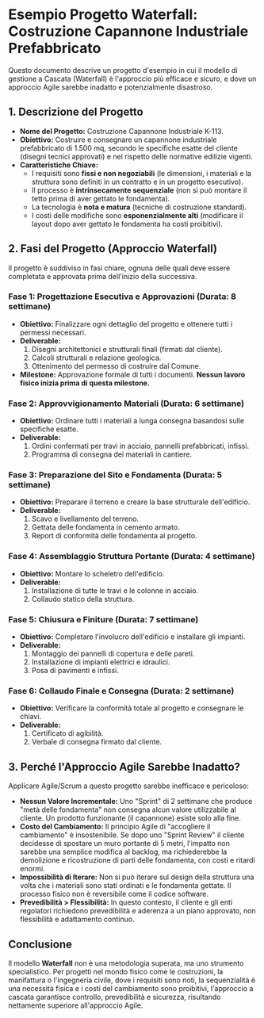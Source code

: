 # Esempio Progetto Waterfall: Costruzione Capannone Industriale Prefabbricato

Questo documento descrive un progetto d'esempio in cui il modello di gestione a Cascata (Waterfall) è l'approccio più efficace e sicuro, e dove un approccio Agile sarebbe inadatto e potenzialmente disastroso.

## 1. Descrizione del Progetto

*   **Nome del Progetto:** Costruzione Capannone Industriale K-113.
*   **Obiettivo:** Costruire e consegnare un capannone industriale prefabbricato di 1.500 mq, secondo le specifiche esatte del cliente (disegni tecnici approvati) e nel rispetto delle normative edilizie vigenti.
*   **Caratteristiche Chiave:**
    *   I requisiti sono **fissi e non negoziabili** (le dimensioni, i materiali e la struttura sono definiti in un contratto e in un progetto esecutivo).
    *   Il processo è **intrinsecamente sequenziale** (non si può montare il tetto prima di aver gettato le fondamenta).
    *   La tecnologia è **nota e matura** (tecniche di costruzione standard).
    *   I costi delle modifiche sono **esponenzialmente alti** (modificare il layout dopo aver gettato le fondamenta ha costi proibitivi).

## 2. Fasi del Progetto (Approccio Waterfall)

Il progetto è suddiviso in fasi chiare, ognuna delle quali deve essere completata e approvata prima dell'inizio della successiva.

### Fase 1: Progettazione Esecutiva e Approvazioni (Durata: 8 settimane)
*   **Obiettivo:** Finalizzare ogni dettaglio del progetto e ottenere tutti i permessi necessari.
*   **Deliverable:**
    1.  Disegni architettonici e strutturali finali (firmati dal cliente).
    2.  Calcoli strutturali e relazione geologica.
    3.  Ottenimento del permesso di costruire dal Comune.
*   **Milestone:** Approvazione formale di tutti i documenti. **Nessun lavoro fisico inizia prima di questa milestone.**

### Fase 2: Approvvigionamento Materiali (Durata: 6 settimane)
*   **Obiettivo:** Ordinare tutti i materiali a lunga consegna basandosi sulle specifiche esatte.
*   **Deliverable:**
    1.  Ordini confermati per travi in acciaio, pannelli prefabbricati, infissi.
    2.  Programma di consegna dei materiali in cantiere.

### Fase 3: Preparazione del Sito e Fondamenta (Durata: 5 settimane)
*   **Obiettivo:** Preparare il terreno e creare la base strutturale dell'edificio.
*   **Deliverable:**
    1.  Scavo e livellamento del terreno.
    2.  Gettata delle fondamenta in cemento armato.
    3.  Report di conformità delle fondamenta al progetto.

### Fase 4: Assemblaggio Struttura Portante (Durata: 4 settimane)
*   **Obiettivo:** Montare lo scheletro dell'edificio.
*   **Deliverable:**
    1.  Installazione di tutte le travi e le colonne in acciaio.
    2.  Collaudo statico della struttura.

### Fase 5: Chiusura e Finiture (Durata: 7 settimane)
*   **Obiettivo:** Completare l'involucro dell'edificio e installare gli impianti.
*   **Deliverable:**
    1.  Montaggio dei pannelli di copertura e delle pareti.
    2.  Installazione di impianti elettrici e idraulici.
    3.  Posa di pavimenti e infissi.

### Fase 6: Collaudo Finale e Consegna (Durata: 2 settimane)
*   **Obiettivo:** Verificare la conformità totale al progetto e consegnare le chiavi.
*   **Deliverable:**
    1.  Certificato di agibilità.
    2.  Verbale di consegna firmato dal cliente.

## 3. Perché l'Approccio Agile Sarebbe Inadatto?

Applicare Agile/Scrum a questo progetto sarebbe inefficace e pericoloso:

*   **Nessun Valore Incrementale:** Uno "Sprint" di 2 settimane che produce "metà delle fondamenta" non consegna alcun valore utilizzabile al cliente. Un prodotto funzionante (il capannone) esiste solo alla fine.
*   **Costo del Cambiamento:** Il principio Agile di "accogliere il cambiamento" è insostenibile. Se dopo uno "Sprint Review" il cliente decidesse di spostare un muro portante di 5 metri, l'impatto non sarebbe una semplice modifica al backlog, ma richiederebbe la demolizione e ricostruzione di parti delle fondamenta, con costi e ritardi enormi.
*   **Impossibilità di Iterare:** Non si può iterare sul design della struttura una volta che i materiali sono stati ordinati e le fondamenta gettate. Il processo fisico non è reversibile come il codice software.
*   **Prevedibilità > Flessibilità:** In questo contesto, il cliente e gli enti regolatori richiedono prevedibilità e aderenza a un piano approvato, non flessibilità e adattamento continuo.

## Conclusione

Il modello **Waterfall** non è una metodologia superata, ma uno strumento specialistico. Per progetti nel mondo fisico come le costruzioni, la manifattura o l'ingegneria civile, dove i requisiti sono noti, la sequenzialità è una necessità fisica e i costi del cambiamento sono proibitivi, l'approccio a cascata garantisce controllo, prevedibilità e sicurezza, risultando nettamente superiore all'approccio Agile.
